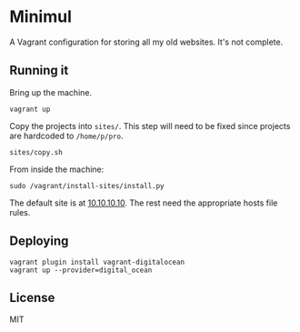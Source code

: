 # Minimul

A Vagrant configuration for storing all my old websites. It's not complete.

## Running it

Bring up the machine.

    vagrant up

Copy the projects into `sites/`. This step will need to be fixed since projects
are hardcoded to `/home/p/pro`.

    sites/copy.sh

From inside the machine:

    sudo /vagrant/install-sites/install.py

The default site is at [10.10.10.10](http://10.10.10.10). The rest need the
appropriate hosts file rules.

## Deploying

    vagrant plugin install vagrant-digitalocean
    vagrant up --provider=digital_ocean

## License

MIT
